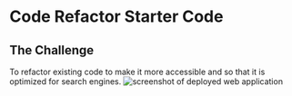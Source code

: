 # Code Refactor Starter Code

## The Challenge
To refactor existing code to make it more accessible and so that it is optimized for search engines.
![screenshot of deployed web application](screencapture-gstrehlow-github-io-challenge1coderefactor-2021-09-23-11_36_20(1).png)

